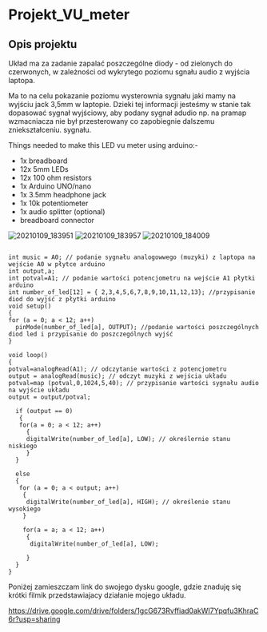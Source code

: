# Projekt_VU_meter

<h2> Opis projektu </h2>

Układ ma za zadanie zapalać poszczególne diody - od zielonych do czerwonych, w zależności od wykrytego poziomu sgnału audio z wyjścia laptopa.

Ma to na celu pokazanie poziomu wysterownia sygnału jaki mamy na wyjściu jack 3,5mm w laptopie. Dzieki tej informacji jesteśmy w stanie tak dopasować sygnał wyjściowy, aby podany sygnał adudio np. na pramap wzmacniacza nie był przesterowany co zapobiegnie dalszemu zniekształceniu. sygnału.

Things needed to make this LED vu meter using arduino:-

<ul>


<li> 1x  breadboard </li>
<li> 12x 5mm LEDs </li>
<li> 12x 100 ohm resistors </li>
<li> 1x  Arduino UNO/nano </li>
<li> 1x  3.5mm headphone jack </li>
<li> 1x  10k potentiometer </li>
<li> 1x  audio splitter (optional) </li>
<li> breadboard connector </li>
</ul>

![20210109_183951](https://user-images.githubusercontent.com/75728467/104597755-02522680-5676-11eb-8acb-8ece2e487958.jpg)
![20210109_183957](https://user-images.githubusercontent.com/75728467/104597774-09793480-5676-11eb-9966-06defcba2363.jpg)
![20210109_184009](https://user-images.githubusercontent.com/75728467/104597777-0bdb8e80-5676-11eb-9504-1d598935cb39.jpg)


```

int music = A0; // podanie sygnału analogowwego (muzyki) z laptopa na wejście A0 w płytce arduino
int output,a;
int potval=A1; // podanie wartości potencjometru na wejście A1 płytki arduino
int number_of_led[12] = { 2,3,4,5,6,7,8,9,10,11,12,13}; //przypisanie diod do wyjść z płytki arduino
void setup()
{
for (a = 0; a < 12; a++)
  pinMode(number_of_led[a], OUTPUT); //podanie wartości poszczególnych diod led i przypisanie do poszczególnych wyjść
}

void loop()
{
potval=analogRead(A1); // odczytanie wartości z potencjometru
output = analogRead(music); // odczyt muzyki z wejścia układu
potval=map (potval,0,1024,5,40); // przypisanie wartości sygnału audio na wyjście układu
output = output/potval;   

  if (output == 0) 
   {
   for(a = 0; a < 12; a++)
     {
     digitalWrite(number_of_led[a], LOW); // określernie stanu niskiego
     }
  }
  
  else
  {
   for (a = 0; a < output; a++)
    {
     digitalWrite(number_of_led[a], HIGH); // określenie stanu wysokiego
    }
    
    for(a = a; a < 12; a++) 
     {
      digitalWrite(number_of_led[a], LOW);
    
     }
  }
}

```

Poniżej zamieszczam link do swojego dysku google, gdzie znaduję się krótki filmik przedstawiajacy działanie mojego układu.

https://drive.google.com/drive/folders/1gcG673Rvffiad0akWI7Ypqfu3KhraC6r?usp=sharing
